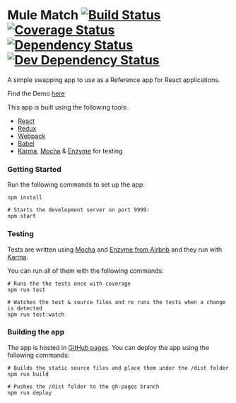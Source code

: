 # Mule Match [![Build Status][1]][2] [![Coverage Status][7]][8] [![Dependency Status][3]][4] [![Dev Dependency Status][5]][6]

[1]: https://travis-ci.org/mulesoft-labs/mule-match.svg?branch=master
[2]: https://travis-ci.org/mulesoft-labs/mule-match
[3]: https://gemnasium.com/mulesoft-labs/mule-match.svg
[4]: https://gemnasium.com/mulesoft-labs/mule-match#info=dependencies&view=table
[5]: https://david-dm.org/mulesoft-labs/mule-match/dev-status.svg
[6]: https://david-dm.org/mulesoft-labs/mule-match#info=devDependencies&view=table
[7]: https://coveralls.io/repos/github/mulesoft-labs/mule-match/badge.svg?branch=master
[8]: https://coveralls.io/github/mulesoft-labs/mule-match?branch=master

A simple swapping app to use as a Reference app for React applications.

Find the Demo [here](http://mulesoft-labs.github.io/mule-match/)

This app is built using the following tools:

* [React](https://facebook.github.io/react/)
* [Redux](http://redux.js.org/)
* [Webpack](https://webpack.github.io/)
* [Babel](https://babeljs.io/)
* [Karma](http://karma-runner.github.io/), [Mocha](https://mochajs.org/) & [Enzyme](https://github.com/airbnb/enzyme) for testing

### Getting Started

Run the following commands to set up the app:
```
npm install

# Starts the development server on port 9999:
npm start
```

### Testing

Tests are written using [Mocha](https://mochajs.org/) and [Enzyme from Airbnb](https://github.com/airbnb/enzyme) and they run with [Karma](http://karma-runner.github.io/).

You can run all of them with the following commands:

```
# Runs the the tests once with coverage
npm run test

# Watches the test & source files and re runs the tests when a change is detected
npm run test:watch
```

### Building the app

The app is hosted in [GitHub pages](https://pages.github.com/). You can deploy the app using the following commands:

```
# Builds the static source files and place them under the /dist folder
npm run build

# Pushes the /dist folder to the gh-pages branch
npm run deploy

```
